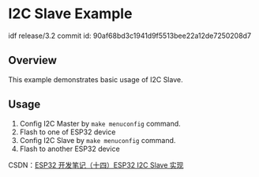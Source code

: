 # I2C Slave Example

idf release/3.2 commit id: 90af68bd3c1941d9f5513bee22a12de7250208d7

## Overview

This example demonstrates basic usage of I2C Slave.

## Usage

1. Config I2C Master by `make menuconfig` command.
2. Flash to one of ESP32 device
3. Config I2C Slave by `make menuconfig` command.
4. Flash to another ESP32 device

CSDN：[ESP32 开发笔记（十四）ESP32 I2C Slave 实现](https://blog.csdn.net/qq_27114397/article/details/103193433)
